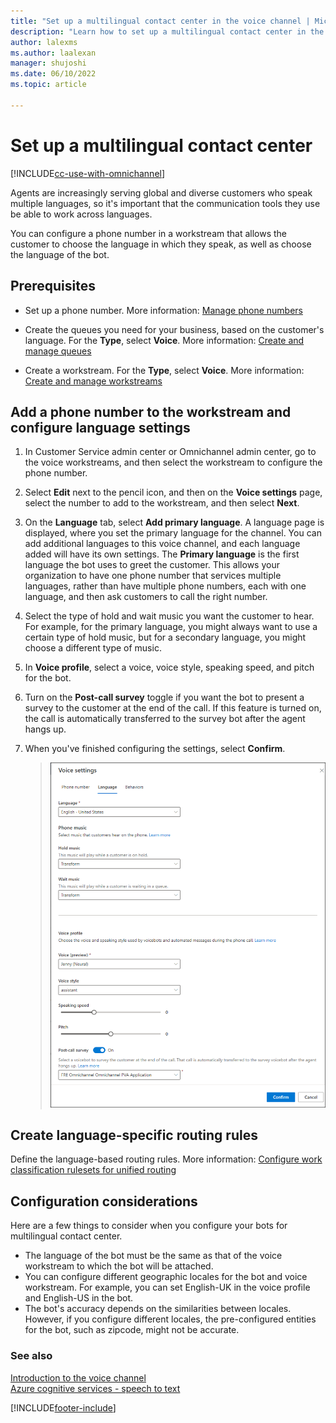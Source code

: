 ```yaml
---
title: "Set up a multilingual contact center in the voice channel | MicrosoftDocs"
description: "Learn how to set up a multilingual contact center in the voice channel for Omnichannel for Customer Service."
author: lalexms
ms.author: laalexan
manager: shujoshi
ms.date: 06/10/2022
ms.topic: article

---
```


# Set up a multilingual contact center

[!INCLUDE[cc-use-with-omnichannel](../includes/cc-use-with-omnichannel.md)]

Agents are increasingly serving global and diverse customers who speak multiple languages, so it's important that the communication tools they use be able to work across languages.

You can configure a phone number in a workstream that allows the customer to choose the language in which they speak, as well as choose the language of the bot.

## Prerequisites

- Set up a phone number. More information: [Manage phone numbers](voice-channel-manage-phone-numbers.md)
  
- Create the queues you need for your business, based on the customer's language. For the **Type**, select **Voice**. More information: [Create and manage queues](queues-omnichannel.md)

- Create a workstream. For the **Type**, select **Voice**. More information: [Create and manage workstreams](create-workstreams.md)
   
## Add a phone number to the workstream and configure language settings

1. In Customer Service admin center or Omnichannel admin center, go to the voice workstreams, and then select the workstream to configure the phone number.

1. Select **Edit** next to the pencil icon, and then on the **Voice settings** page, select the number to add to the workstream, and then select **Next**.

1. On the **Language** tab, select **Add primary language**. A language page is displayed, where you set the primary language for the channel. You can add additional languages to this voice channel, and each language added will have its own settings.
   The **Primary language** is the first language the bot uses to greet the customer. This allows your organization to have one phone number that services multiple languages, rather than have multiple phone numbers, each with one language, and then ask customers to call the right number.

1. Select the type of hold and wait music you want the customer to hear. For example, for the primary language, you might always want to use a certain type of hold music, but for a secondary language, you might choose a different type of music.

1. In **Voice profile**, select a voice, voice style, speaking speed, and pitch for the bot.

1. Turn on the **Post-call survey** toggle if you want the bot to present a survey to the customer at the end of the call. If this feature is turned on, the call is automatically transferred to the survey bot after the agent hangs up.

1. When you've finished configuring the settings, select **Confirm**.

   > ![Language settings for the voice channel.](media/voice-language-settings.png "Language settings for the voice channel.")

## Create language-specific routing rules

Define the language-based routing rules. More information: [Configure work classification rulesets for unified routing](configure-work-classification.md)

## Configuration considerations

Here are a few things to consider when you configure your bots for multilingual contact center.
- The language of the bot must be the same as that of the voice workstream to which the bot will be attached. 
- You can configure different geographic locales for the bot and voice workstream. For example, you can set English-UK in the voice profile and English-US in the bot.
- The bot's accuracy depends on the similarities between locales. However, if you configure different locales, the pre-configured entities for the bot, such as zipcode, might not be accurate. 

### See also

[Introduction to the voice channel](voice-channel.md)  
[Azure cognitive services - speech to text](https://azure.microsoft.com/services/cognitive-services/text-to-speech/#features)  

[!INCLUDE[footer-include](../includes/footer-banner.md)]
